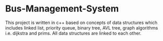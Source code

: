 # Bus-Management-System
This project is written in c++ based on concepts of data structures which includes linked list, priority queue, binary tree, AVL tree, graph algorithms i.e. dijkstra and prims. All data structures are linked to each other.
